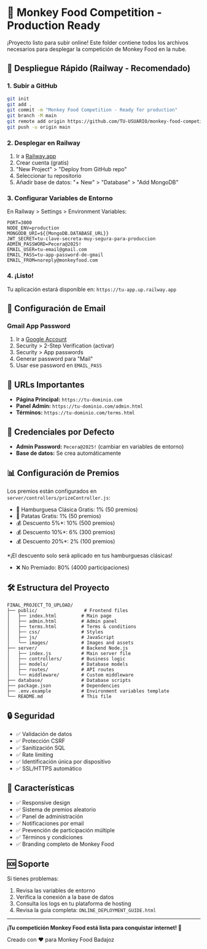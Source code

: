 # 🐒 Monkey Food Competition - Production Ready

¡Proyecto listo para subir online! Este folder contiene todos los archivos necesarios para desplegar la competición de Monkey Food en la nube.

## 🚀 Despliegue Rápido (Railway - Recomendado)

### 1. Subir a GitHub
```bash
git init
git add .
git commit -m "Monkey Food Competition - Ready for production"
git branch -M main
git remote add origin https://github.com/TU-USUARIO/monkey-food-competition.git
git push -u origin main
```

### 2. Desplegar en Railway
1. Ir a [Railway.app](https://railway.app)
2. Crear cuenta (gratis)
3. "New Project" > "Deploy from GitHub repo"
4. Seleccionar tu repositorio
5. Añadir base de datos: "+ New" > "Database" > "Add MongoDB"

### 3. Configurar Variables de Entorno
En Railway > Settings > Environment Variables:
```
PORT=3000
NODE_ENV=production
MONGODB_URI=${{MongoDB.DATABASE_URL}}
JWT_SECRET=tu-clave-secreta-muy-segura-para-produccion
ADMIN_PASSWORD=Pecera@2025!
EMAIL_USER=tu-email@gmail.com
EMAIL_PASS=tu-app-password-de-gmail
EMAIL_FROM=noreply@monkeyfood.com
```

### 4. ¡Listo!
Tu aplicación estará disponible en: `https://tu-app.up.railway.app`

## 📧 Configuración de Email

### Gmail App Password
1. Ir a [Google Account](https://myaccount.google.com)
2. Security > 2-Step Verification (activar)
3. Security > App passwords
4. Generar password para "Mail"
5. Usar ese password en `EMAIL_PASS`

## 🔧 URLs Importantes

- **Página Principal:** `https://tu-dominio.com`
- **Panel Admin:** `https://tu-dominio.com/admin.html`
- **Términos:** `https://tu-dominio.com/terms.html`

## 🔑 Credenciales por Defecto

- **Admin Password:** `Pecera@2025!` (cambiar en variables de entorno)
- **Base de datos:** Se crea automáticamente

## 📊 Configuración de Premios

Los premios están configurados en `server/controllers/prizeController.js`:
- 🍔 Hamburguesa Clásica Gratis: 1% (50 premios)
- 🍟 Patatas Gratis: 1% (50 premios)
- 💰 Descuento 5%*: 10% (500 premios)
- 💰 Descuento 10%*: 6% (300 premios)
- 💰 Descuento 20%*: 2% (100 premios)

*¡El descuento solo será aplicado en tus hamburguesas clásicas!
- ❌ No Premiado: 80% (4000 participaciones)

## 🛠️ Estructura del Proyecto

```
FINAL_PROJECT_TO_UPLOAD/
├── public/                 # Frontend files
│   ├── index.html         # Main page
│   ├── admin.html         # Admin panel
│   ├── terms.html         # Terms & conditions
│   ├── css/               # Styles
│   ├── js/                # JavaScript
│   └── images/            # Images and assets
├── server/                # Backend Node.js
│   ├── index.js           # Main server file
│   ├── controllers/       # Business logic
│   ├── models/            # Database models
│   ├── routes/            # API routes
│   └── middleware/        # Custom middleware
├── database/              # Database scripts
├── package.json           # Dependencies
├── .env.example           # Environment variables template
└── README.md              # This file
```

## 🔒 Seguridad

- ✅ Validación de datos
- ✅ Protección CSRF
- ✅ Sanitización SQL
- ✅ Rate limiting
- ✅ Identificación única por dispositivo
- ✅ SSL/HTTPS automático

## 📱 Características

- ✅ Responsive design
- ✅ Sistema de premios aleatorio
- ✅ Panel de administración
- ✅ Notificaciones por email
- ✅ Prevención de participación múltiple
- ✅ Términos y condiciones
- ✅ Branding completo de Monkey Food

## 🆘 Soporte

Si tienes problemas:
1. Revisa las variables de entorno
2. Verifica la conexión a la base de datos
3. Consulta los logs en tu plataforma de hosting
4. Revisa la guía completa: `ONLINE_DEPLOYMENT_GUIDE.html`

---

**¡Tu competición Monkey Food está lista para conquistar internet! 🚀**

Creado con ❤️ para Monkey Food Badajoz